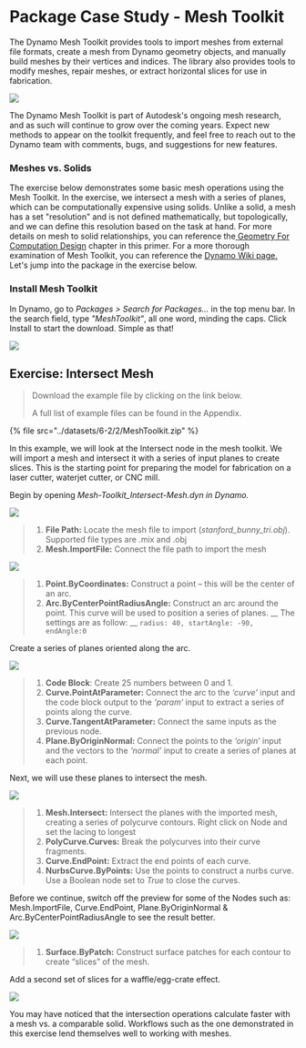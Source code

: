 # Package Case Study - Mesh Toolkit

The Dynamo Mesh Toolkit provides tools to import meshes from external file formats, create a mesh from Dynamo geometry objects, and manually build meshes by their vertices and indices. The library also provides tools to modify meshes, repair meshes, or extract horizontal slices for use in fabrication.

![](../images/6-2/2/meshToolkitcasestudy01.jpg)

The Dynamo Mesh Toolkit is part of Autodesk's ongoing mesh research, and as such will continue to grow over the coming years. Expect new methods to appear on the toolkit frequently, and feel free to reach out to the Dynamo team with comments, bugs, and suggestions for new features.

### Meshes vs. Solids

The exercise below demonstrates some basic mesh operations using the Mesh Toolkit. In the exercise, we intersect a mesh with a series of planes, which can be computationally expensive using solids. Unlike a solid, a mesh has a set "resolution" and is not defined mathematically, but topologically, and we can define this resolution based on the task at hand. For more details on mesh to solid relationships, you can reference the[ Geometry For Computation Design](../../5\_essential\_nodes\_and\_concepts/5-2\_geometry-for-computational-design/) chapter in this primer. For a more thorough examination of Mesh Toolkit, you can reference the [Dynamo Wiki page.](https://github.com/DynamoDS/Dynamo/wiki/Dynamo-Mesh-Toolkit) Let's jump into the package in the exercise below.

### Install Mesh Toolkit

In Dynamo, go to _Packages > Search for Packages..._ in the top menu bar. In the search field, type _"MeshToolkit"_, all one word, minding the caps. Click Install to start the download. Simple as that!

![](../images/6-2/2/meshToolkitcasestudy-installpackage.jpg)

## Exercise: Intersect Mesh

> Download the example file by clicking on the link below.
>
> A full list of example files can be found in the Appendix.

{% file src="../datasets/6-2/2/MeshToolkit.zip" %}

In this example, we will look at the Intersect node in the mesh toolkit. We will import a mesh and intersect it with a series of input planes to create slices. This is the starting point for preparing the model for fabrication on a laser cutter, waterjet cutter, or CNC mill.

Begin by opening _Mesh-Toolkit\_Intersect-Mesh.dyn in Dynamo._

![](../images/6-2/2/meshToolkitcasestudy-exercise01.jpg)

> 1. **File Path:** Locate the mesh file to import (_stanford\_bunny\_tri.obj_). Supported file types are .mix and .obj
> 2. **Mesh.ImportFile:** Connect the file path to import the mesh

![](../images/6-2/2/meshToolkitcasestudy-exercise02.jpg)

> 1. **Point.ByCoordinates:** Construct a point – this will be the center of an arc.
> 2. **Arc.ByCenterPointRadiusAngle:** Construct an arc around the point. This curve will be used to position a series of planes. \_\_ The settings are as follow: \_\_ `radius: 40, startAngle: -90, endAngle:0`

Create a series of planes oriented along the arc.

![](../images/6-2/2/meshToolkitcasestudy-exercise03.jpg)

> 1. **Code Block**: Create 25 numbers between 0 and 1.
> 2. **Curve.PointAtParameter:** Connect the arc to the _‘curve’_ input and the code block output to the _‘param’_ input to extract a series of points along the curve.
> 3. **Curve.TangentAtParameter:** Connect the same inputs as the previous node.
> 4. **Plane.ByOriginNormal:** Connect the points to the _‘origin’_ input and the vectors to the _‘normal’_ input to create a series of planes at each point.

Next, we will use these planes to intersect the mesh.

![](../images/6-2/2/meshToolkitcasestudy-exercise04.jpg)

> 1. **Mesh.Intersect:** Intersect the planes with the imported mesh, creating a series of polycurve contours. Right click on Node and set the lacing to longest
> 2. **PolyCurve.Curves:** Break the polycurves into their curve fragments.
> 3. **Curve.EndPoint:** Extract the end points of each curve.
> 4. **NurbsCurve.ByPoints:** Use the points to construct a nurbs curve. Use a Boolean node set to _True_ to close the curves.

Before we continue, switch off the preview for some of the Nodes such as: Mesh.ImportFile, Curve.EndPoint, Plane.ByOriginNormal & Arc.ByCenterPointRadiusAngle to see the result better.

![](../images/6-2/2/meshToolkitcasestudy-exercise05.jpg)

> 1. **Surface.ByPatch:** Construct surface patches for each contour to create “slices” of the mesh.

Add a second set of slices for a waffle/egg-crate effect.

![](../images/6-2/2/meshToolkitcasestudy-exercise06.jpg)

You may have noticed that the intersection operations calculate faster with a mesh vs. a comparable solid. Workflows such as the one demonstrated in this exercise lend themselves well to working with meshes.
